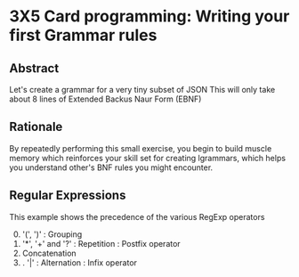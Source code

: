 # 3X5 Card programming: Writing your first Grammar rules

## Abstract

Let's create a grammar for a very tiny subset of JSON
This will only take about 8 lines of Extended Backus Naur Form (EBNF)

## Rationale

By repeatedly performing this small exercise, you begin to build muscle memory
which reinforces your skill set for creating lgrammars, which helps you understand
other's BNF rules you might encounter.

## Regular Expressions

This example shows the precedence of the various  RegExp operators

0. '(', ')' : Grouping
1. '*', '+' and '?' : Repetition : Postfix operator
2. Concatenation
3. . '|' : Alternation : Infix operator